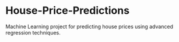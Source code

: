 # House-Price-Predictions
 Machine Learning project for predicting house prices using advanced regression techniques.
